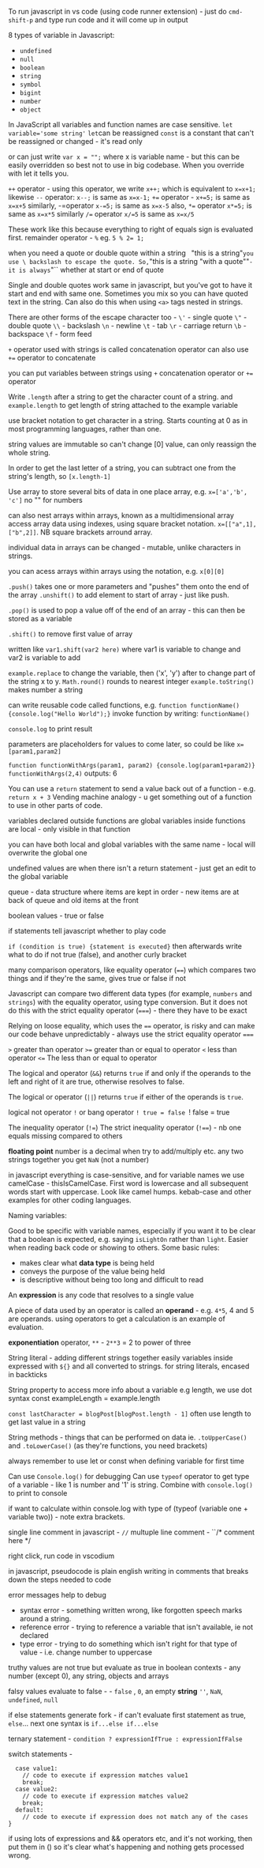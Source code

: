 To run javascript in vs code  (using code runner extension) - just do ``cmd-shift-p`` and type run code and it will come up in output 

8 types of variable in Javascript:
- `undefined`
- `null`
- `boolean`
- `string`
- `symbol`
- `bigint`
- `number`
- `object`

In JavaScript all variables and function names are case sensitive.
```let variable='some string'```
```let```can be reassigned
```const``` is a constant that can't be reassigned or changed - it's read only

or can just write ``var x = "";`` where x is variable name - but this can be easily overridden so best not to use in big codebase. When you override with let it tells you. 

``++`` operator - using this operator, we write ``x++;`` which is equivalent to ``x=x+1;``
likewise ``--`` operator:  ``x--;`` is same as ``x=x-1;``
``+=`` operator - ``x+=5;`` is same as ``x=x+5``
similarly, -=operator ``x-=5;`` is same as ``x=x-5``
also, ``*=`` operator ``x*=5;`` is same as ``x=x*5``
similarly ``/=`` operator ``x/=5`` is same as ``x=x/5``

These work like this because everything to right of equals sign is evaluated first. 
remainder operator - `%` eg. ``5 % 2= 1;``

when you need a quote or double quote within a string ``
``"this is a string"`` you use \ backslash to escape the quote. So, ``"this is a string \"with a quote\""`` - it is always ``\"`` whether at start or end of quote 

Single and double quotes work same in javascript, but you've got to have it start and end with same one. Sometimes you mix so you can have quoted text in the string. Can also do this when using ``<a>`` tags nested in strings. 

There are other forms of the escape character too - 
`\'` - single quote
`\"` - double quote
`\\` - backslash
`\n` - newline
`\t` - tab
`\r` - carriage return
`\b` - backspace
`\f` - form feed

``+`` operator used with strings is called concatenation operator
can also use ``+=`` operator to concatenate

you can put variables between strings using ``+`` concatenation operator or ``+=`` operator

Write ``.length`` after a string to get the character count of a string. 
and ```example.length``` to get length of string attached to the example variable

use bracket notation to get character in a string. Starts counting at 0 as in most programming languages, rather than one. 

string values are immutable so can't change [0] value, can only reassign the whole string. 

In order to get the last letter of a string, you can subtract one from the string's length, so ``[x.length-1]``

Use array to store several bits of data in one place
array, e.g. ``x=['a','b', 'c']``
no "" for numbers

can also nest arrays within arrays, known as a multidimensional array
access array data using indexes, using square bracket notation.  ``x=[["a",1],["b",2]]``. NB square brackets arround array. 

individual data in arrays can be changed - mutable, unlike characters in strings. 

you can acess arrays within arrays using the notation, e.g. ``x[0][0]``

`.push()` takes one or more parameters and "pushes" them onto the end of the array
`.unshift()` to add element to start of array - just like push. 

`.pop()` is used to pop a value off of the end of an array - this can then be stored as a variable

`.shift()` to remove first value of array

written like ``var1.shift(var2 here)``
where var1 is variable to change and var2 is variable to add


`example.replace` to change the variable, then ('x', 'y') after to change part of  the string x to y. 
`Math.round()` rounds to nearest integer
`example.toString()` makes number a string



can write reusable code called functions, 
e.g. ``function functionName() {console.log("Hello World");}``
invoke function by writing: ``functionName()``

```console.log``` to print result 

parameters are placeholders for values to come later, so could be like ``x=[param1,param2]``

``function functionWithArgs(param1, param2) {console.log(param1+param2)}``
``functionWithArgs(2,4)``
outputs: 6 

You can use a `return` statement to send a value back out of a function - e.g. ``return x + 3``
Vending machine analogy - u get something out of a function to use in other parts of code.

variables declared outside functions are global 
variables inside functions are local - only visible in that function

you can have both local and global variables with the same name - local will overwrite the global one

undefined values are when there isn't a return statement - just get an edit to the global variable

queue - data structure where items are kept in order - new items are at back of queue and old items at the front

boolean values  - true or false 

if statements tell javascript whether to play code

``if (condition is true) {statement is executed}``
then afterwards write what to do if not true (false), and another curly bracket

many comparison operators, like equality operator (``==``) which compares two things and if they're the same, gives true or false if not

Javascript can compare two different data types (for example, `numbers` and `strings`) with the equality operator, using type conversion. 
But it does not do this with the strict equality operator (``===``) - there they have to be exact

Relying on loose equality, which uses the `==` operator, is risky and can make our code behave unpredictably - always use the strict equality operator `===` 


``>`` greater than operator
``>=`` greater than or equal to operator
``<`` less than operator
`<=` The less than or equal to operator 

The logical and operator (`&&`) returns `true` if and only if the operands to the left and right of it are true, otherwise resolves to false. 

The logical or operator (`||`) returns `true` if either of the operands is `true`.

logical not operator ``!`` or bang operator 
``! true = false
``! false = true

The inequality operator (``!=``)
The strict inequality operator (`!==`) - nb one equals missing compared to others 

**floating point** number is a decimal
when try to add/multiply etc. any two strings together you get ``NaN`` (not a number)

in javascript everything is case-sensitive, and for variable names we use camelCase - thisIsCamelCase. First word is lowercase and all subsequent words start with uppercase. Look like camel humps. kebab-case and other examples for other coding languages. 

Naming variables: 

Good to be specific with variable names, especially if you want it to be clear that a boolean is expected, e.g.  saying ``isLightOn`` rather than ``light``. Easier when reading back code or showing to others. Some basic rules: 
-   makes clear what **data type** is being held
-   conveys the purpose of the value being held
-   is descriptive without being too long and difficult to read

An **expression** is any code that resolves to a single value

A piece of data used by an operator is called an **operand** - e.g. ``4*5``,  4 and 5 are operands. 
using operators to get a calculation is an example of evaluation. 

**exponentiation** operator, `**` - ``2**3`` = 2 to power of three 

String literal - adding different strings together easily 
variables inside expressed with `${}` and all converted to strings. 
for string literals, encased in backticks 

String property to access more info about a variable
e.g length, we use dot syntax
const exampleLength = example.length

``const lastCharacter = blogPost[blogPost.length - 1]`` often use length to get last value in a string

String methods - things that can be performed on data
ie. `.toUpperCase()` and `.toLowerCase()` (as they're functions, you need brackets)

always remember to use let or const when defining variable for first time

Can use ``Console.log()`` for debugging
Can use ``typeof`` operator to get type of a variable - like 1 is number and '1' is string.  Combine with ``console.log()`` to print to console

if want to calculate within console.log with type of  (typeof (variable one + variable two)) - note extra brackets. 

single line comment in javascript - ``//``
multuple line comment - ``/* comment here */

right click, run code in vscodium

in javascript, pseudocode is plain english writing in comments that breaks down the steps needed to code

error messages help to debug
- syntax error - something written wrong, like forgotten speech marks around a string. 
- reference error - trying to reference a variable that isn't available, ie not declared
- type error - trying to do something which isn't right for that type of value - i.e. change number to uppercase


truthy values are not true but evaluate as true in boolean contexts - any number (except 0), any string, objects and arrays 

falsy values evaluate to false - -   `false` , `0`, an empty **string** `''`, `NaN`,   `undefined`, ``null``

if else statements generate fork - if can't evaluate first statement as true,  ``else``... next one
syntax is ``if...else if...else``

ternary statement -
``condition ? expressionIfTrue : expressionIfFalse``

switch statements - 
```switch (expression) {
  case value1:
    // code to execute if expression matches value1
    break;
  case value2:
    // code to execute if expression matches value2
    break;
  default:
    // code to execute if expression does not match any of the cases
}
```


if using lots of expressions and && operators etc, and it's not working, then put them in () so it's clear what's happening and nothing gets processed wrong. 